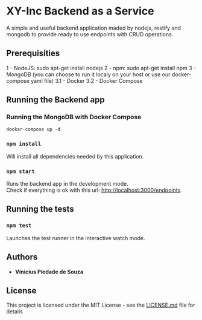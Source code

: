 # XY-Inc Backend as a Service

A simple and useful backend application maded by nodejs, restify and mongodb to provide ready to use endpoints with CRUD operations.

## Prerequisities

1 - NodeJS: sudo apt-get install nodejs
2 - npm: sudo apt-get install npm
3 - MongoDB (you can choose to run it localy on your host or use our docker-compose yaml file)
3.1 - Docker
3.2 - Docker Compose

## Running the Backend app

### Running the MongoDB with Docker Compose

```
docker-compose up -d
```

### `npm install`

Will install all dependencies needed by this application.<br>

### `npm start`

Runs the backend app in the development mode.<br>
Check if everything is ok with this url: [http://localhost:3000/endpoints](http://localhost:3000/endpoints).

## Running the tests

### `npm test`

Launches the test runner in the interactive watch mode.

## Authors

* **Vinicius Piedade de Souza**

## License

This project is licensed under the MIT License - see the [LICENSE.md](LICENSE.md) file for details
